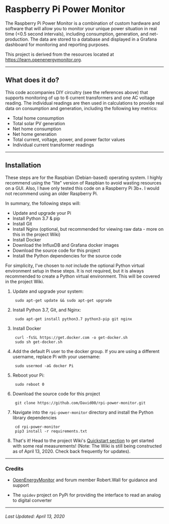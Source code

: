 # Raspberry Pi Power Monitor

The Raspberry Pi Power Monitor is a combination of custom hardware and software that will allow you to monitor your unique power situation in real time (<0.5 second intervals), including consumption, generation, and net-production. The data are stored to a database and displayed in a Grafana dashboard for monitoring and reporting purposes.

This project is derived from the resources located at https://learn.openenergymonitor.org. 



---

## What does it do?

This code accompanies DIY circuitry (see the references above) that supports monitoring of up to 6 current transformers and one AC voltage reading. The individual readings are then used in calculations to provide real data on consumption and generation, including the following key metrics:

* Total home consumption
* Total solar PV generation
* Net home consumption
* Net home generation
* Total current, voltage, power, and power factor values
* Individual current transformer readings

---

## Installation

These steps are for the Raspbian (Debian-based) operating system. I highly recommend using the "lite" version of Raspbian to avoid wasting resources on a GUI.  Also, I have only tested this code on a Raspberry Pi 3b+. I would not recommend using an older Raspberry Pi.

In summary, the following steps will:

* Update and upgrade your Pi
* Install Python 3.7 & pip
* Install Git
* Install Nginx (optional, but recommended for viewing raw data - more on this in the project Wiki)
* Install Docker
* Download the InfluxDB and Grafana docker images
* Download the source code for this project
* Install the Python dependencies for the source code

For simplicity, I've chosen to *not* include the optional Python virtual environment setup in these steps. It is not required, but it is always recommended to create a Python virtual environment. This will be covered in the project Wiki.


1. Update and upgrade your system:

        sudo apt-get update && sudo apt-get upgrade

2. Install Python 3.7, Git, and Nginx:

        sudo apt-get install python3.7 python3-pip git nginx

3. Install Docker

        curl -fsSL https://get.docker.com -o get-docker.sh
        sudo sh get-docker.sh

4. Add the default Pi user to the docker group. If you are using a different username, replace Pi with your username:

        sudo usermod -aG docker Pi

5. Reboot your Pi:

        sudo reboot 0

6. Download the source code for this project

        git clone https://github.com/David00/rpi-power-monitor.git


7. Navigate into the `rpi-power-monitor` directory and install the Python library dependencies

        cd rpi-power-monitor
        pip3 install -r requirements.txt 

8. That's it! Head to the project Wiki's [Quickstart section](https://github.com/David00/rpi-power-monitor/wiki#quick-start--table-of-contents) to get started with some real measurements! (Note: The Wiki is still being constructed as of April 13, 2020. Check back frequently for updates).


---

### Credits

* [OpenEnergyMonitor](https://openenergymonitor.org) and forum member Robert.Wall for guidance and support

* The `spidev` project on PyPi for providing the interface to read an analog to digital converter


---


###### Last Updated:  April 13, 2020
